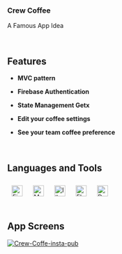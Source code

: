 ### Crew Coffee 
A Famous App Idea  
  

<br/>  


## Features 
<tr><td valign="top" width="50%">

- **MVC pattern**  
  

- **Firebase Authentication**  
  

- **State Management Getx**  
  

- **Edit your coffee settings**  
  

- **See your team coffee preference**  
  

</td><td valign="top" width="50%">



</td></tr>

<br/>  


## Languages and Tools  
<div align="left">  
<a href="https://firebase.google.com/" target="_blank"><img style="margin: 10px" src="https://profilinator.rishav.dev/skills-assets/firebase.png" alt="Firebase" height="25" /></a>  
<a href="https://mui.com/" target="_blank"><img style="margin: 10px" src="https://profilinator.rishav.dev/skills-assets/mui.png" alt="Material UI" height="25" /></a>  
<a href="https://www.adobe.com/in/products/illustrator.html" target="_blank"><img style="margin: 10px" src="https://profilinator.rishav.dev/skills-assets/adobe_illustrator-icon.svg" alt="Illustrator" height="25" /></a>  
<a href="https://flutter.dev/" target="_blank"><img style="margin: 10px" src="https://profilinator.rishav.dev/skills-assets/flutterio-icon.svg" alt="Flutter" height="25" /></a>  
<a href="https://dart.dev/" target="_blank"><img style="margin: 10px" src="https://profilinator.rishav.dev/skills-assets/dartlang-icon.svg" alt="Dart" height="25" /></a>  
</div>  

<br/>  


## App Screens  
<tr><td valign="top" width="50%">

<a href="https://ibb.co/pzCjQkG"><img src="https://i.ibb.co/XsmxDGN/Crew-Coffe-insta-pub.png" alt="Crew-Coffe-insta-pub" border="0"></a>


</td><td valign="top" width="50%">



</td></tr>  

<br/>  

  

<br/>  

  

<br/>  


<br />
